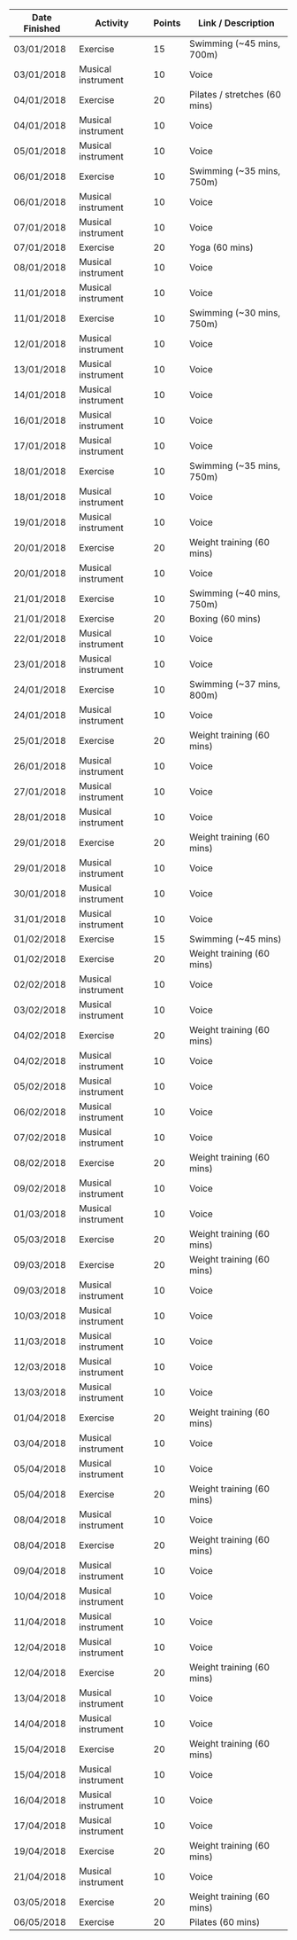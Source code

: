 | Date Finished | Activity | Points | Link / Description |
| ------------- | -------- | ------ | ----- |
| 03/01/2018 | Exercise | 15 | Swimming (~45 mins, 700m) |
| 03/01/2018 | Musical instrument | 10 | Voice |
| 04/01/2018 | Exercise | 20 | Pilates / stretches (60 mins) |
| 04/01/2018 | Musical instrument | 10 | Voice |
| 05/01/2018 | Musical instrument | 10 | Voice |
| 06/01/2018 | Exercise | 10 | Swimming (~35 mins, 750m) |
| 06/01/2018 | Musical instrument | 10 | Voice |
| 07/01/2018 | Musical instrument | 10 | Voice |
| 07/01/2018 | Exercise | 20 | Yoga (60 mins) |
| 08/01/2018 | Musical instrument | 10 | Voice |
| 11/01/2018 | Musical instrument | 10 | Voice |
| 11/01/2018 | Exercise | 10 | Swimming (~30 mins, 750m) |
| 12/01/2018 | Musical instrument | 10 | Voice |
| 13/01/2018 | Musical instrument | 10 | Voice |
| 14/01/2018 | Musical instrument | 10 | Voice |
| 16/01/2018 | Musical instrument | 10 | Voice |
| 17/01/2018 | Musical instrument | 10 | Voice |
| 18/01/2018 | Exercise | 10 | Swimming (~35 mins, 750m) |
| 18/01/2018 | Musical instrument | 10 | Voice |
| 19/01/2018 | Musical instrument | 10 | Voice |
| 20/01/2018 | Exercise | 20 | Weight training (60 mins) |
| 20/01/2018 | Musical instrument | 10 | Voice |
| 21/01/2018 | Exercise | 10 | Swimming (~40 mins, 750m) |
| 21/01/2018 | Exercise | 20 | Boxing (60 mins) |
| 22/01/2018 | Musical instrument | 10 | Voice |
| 23/01/2018 | Musical instrument | 10 | Voice |
| 24/01/2018 | Exercise | 10 | Swimming (~37 mins, 800m) |
| 24/01/2018 | Musical instrument | 10 | Voice |
| 25/01/2018 | Exercise | 20 | Weight training (60 mins) |
| 26/01/2018 | Musical instrument | 10 | Voice |
| 27/01/2018 | Musical instrument | 10 | Voice |
| 28/01/2018 | Musical instrument | 10 | Voice |
| 29/01/2018 | Exercise | 20 | Weight training (60 mins) |
| 29/01/2018 | Musical instrument | 10 | Voice |
| 30/01/2018 | Musical instrument | 10 | Voice |
| 31/01/2018 | Musical instrument | 10 | Voice |
| 01/02/2018 | Exercise | 15 | Swimming (~45 mins) |
| 01/02/2018 | Exercise | 20 | Weight training (60 mins) |
| 02/02/2018 | Musical instrument | 10 | Voice |
| 03/02/2018 | Musical instrument | 10 | Voice |
| 04/02/2018 | Exercise | 20 | Weight training (60 mins) |
| 04/02/2018 | Musical instrument | 10 | Voice |
| 05/02/2018 | Musical instrument | 10 | Voice |
| 06/02/2018 | Musical instrument | 10 | Voice |
| 07/02/2018 | Musical instrument | 10 | Voice |
| 08/02/2018 | Exercise | 20 | Weight training (60 mins) |
| 09/02/2018 | Musical instrument | 10 | Voice |
| 01/03/2018 | Musical instrument | 10 | Voice |
| 05/03/2018 | Exercise | 20 | Weight training (60 mins) |
| 09/03/2018 | Exercise | 20 | Weight training (60 mins) |
| 09/03/2018 | Musical instrument | 10 | Voice |
| 10/03/2018 | Musical instrument | 10 | Voice |
| 11/03/2018 | Musical instrument | 10 | Voice |
| 12/03/2018 | Musical instrument | 10 | Voice |
| 13/03/2018 | Musical instrument | 10 | Voice |
| 01/04/2018 | Exercise | 20 | Weight training (60 mins) |
| 03/04/2018 | Musical instrument | 10 | Voice |
| 05/04/2018 | Musical instrument | 10 | Voice |
| 05/04/2018 | Exercise | 20 | Weight training (60 mins) |
| 08/04/2018 | Musical instrument | 10 | Voice |
| 08/04/2018 | Exercise | 20 | Weight training (60 mins) |
| 09/04/2018 | Musical instrument | 10 | Voice |
| 10/04/2018 | Musical instrument | 10 | Voice |
| 11/04/2018 | Musical instrument | 10 | Voice |
| 12/04/2018 | Musical instrument | 10 | Voice |
| 12/04/2018 | Exercise | 20 | Weight training (60 mins) |
| 13/04/2018 | Musical instrument | 10 | Voice |
| 14/04/2018 | Musical instrument | 10 | Voice |
| 15/04/2018 | Exercise | 20 | Weight training (60 mins) |
| 15/04/2018 | Musical instrument | 10 | Voice |
| 16/04/2018 | Musical instrument | 10 | Voice |
| 17/04/2018 | Musical instrument | 10 | Voice |
| 19/04/2018 | Exercise | 20 | Weight training (60 mins) |
| 21/04/2018 | Musical instrument | 10 | Voice |
| 03/05/2018 | Exercise | 20 | Weight training (60 mins) |
| 06/05/2018 | Exercise | 20 | Pilates (60 mins) |